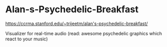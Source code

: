 Alan-s-Psychedelic-Breakfast
============================

https://ccrma.stanford.edu/~trijeetm/alan's-psychedelic-breakfast/

Visualizer for real-time audio (read: awesome psychedelic graphics which react to your music)
